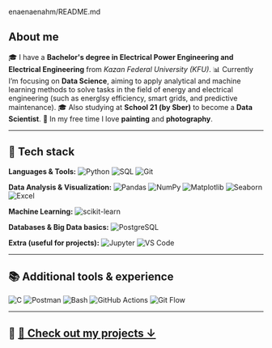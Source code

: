 enaenaenahm/README.md

## About me

🎓 I have a **Bachelor's degree in Electrical Power Engineering and Electrical Engineering** from *Kazan Federal University (KFU)*.
📊 Currently I’m focusing on **Data Science**, aiming to apply analytical and machine learning methods to solve tasks in the field of energy and electrical engineering (such as energlsy efficiency, smart grids, and predictive maintenance).
🎓 Also studying at **School 21 (by Sber)** to become a **Data Scientist**.
🎨 In my free time I love **painting** and **photography**.

---

## 🔧 Tech stack

**Languages & Tools:**
![Python](https://img.shields.io/badge/Python-3776AB?logo=python&logoColor=white)
![SQL](https://img.shields.io/badge/SQL-336791?logo=postgresql&logoColor=white)
![Git](https://img.shields.io/badge/Git-F05032?logo=git&logoColor=white)

**Data Analysis & Visualization:**
![Pandas](https://img.shields.io/badge/Pandas-150458?logo=pandas&logoColor=white)
![NumPy](https://img.shields.io/badge/NumPy-013243?logo=numpy&logoColor=white)
![Matplotlib](https://img.shields.io/badge/Matplotlib-11557c?logo=plotly&logoColor=white)
![Seaborn](https://img.shields.io/badge/Seaborn-3776AB?logo=python&logoColor=white)
![Excel](https://img.shields.io/badge/Excel-217346?logo=microsoft-excel&logoColor=white)

**Machine Learning:**
![scikit-learn](https://img.shields.io/badge/scikit--learn-F7931E?logo=scikit-learn&logoColor=white)

**Databases & Big Data basics:**
![PostgreSQL](https://img.shields.io/badge/PostgreSQL-316192?logo=postgresql&logoColor=white)

**Extra (useful for projects):**
![Jupyter](https://img.shields.io/badge/Jupyter-F37626?logo=jupyter&logoColor=white)
![VS Code](https://img.shields.io/badge/VS%20Code-007ACC?logo=visual-studio-code&logoColor=white)

---

## 📚 Additional tools & experience

![C](https://img.shields.io/badge/C-A8B9CC?logo=c&logoColor=black)
![Postman](https://img.shields.io/badge/Postman-FF6C37?logo=postman&logoColor=white)
![Bash](https://img.shields.io/badge/Bash-4EAA25?logo=gnubash&logoColor=white)
![GitHub Actions](https://img.shields.io/badge/GitHub%20Actions-2088FF?logo=githubactions&logoColor=white)
![Git Flow](https://img.shields.io/badge/GitFlow-F05032?logo=git&logoColor=white)

---

## **🔗 [📂 Check out my projects ↓](https://github.com/enaenaenahm?tab=repositories)**
